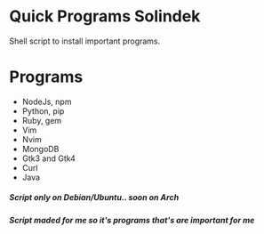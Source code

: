 # Quick Programs Solindek
Shell script to install important programs. 

# Programs 
- NodeJs, npm
- Python, pip
- Ruby, gem
- Vim
- Nvim
- MongoDB
- Gtk3 and Gtk4
- Curl
- Java

##### Script only on Debian/Ubuntu.. soon on Arch
##### Script maded for me so it's programs that's are important for me
